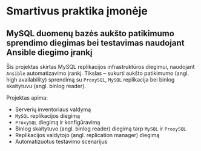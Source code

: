 # Smartivus praktika įmonėje

## MySQL duomenų bazės aukšto patikimumo sprendimo diegimas bei testavimas naudojant Ansible diegimo įrankį

Šis projektas skirtas MySQL replikacijos infrastruktūros diegimui, naudojant `Ansible` automatizavimo įrankį. Tikslas – sukurti aukšto patikimumo (angl. high availability) sprendimą su `ProxySQL`, `MySQL` replikacija bei binlog skaitytuvu (angl. binlog reader).  

Projektas apima:
- Serverių inventoriaus valdymą
- `MySQL` replikacijos diegimą
- `ProxySQL` diegimą ir konfigūravimą
- Binlog skaitytuvo (angl. binlog reader) diegimą tarp `MySQL` ir `ProxySQL`
- Replikacijos valdytojo (angl. replication manager) diegimą
- Automatizuotus testavimo scenarijus
